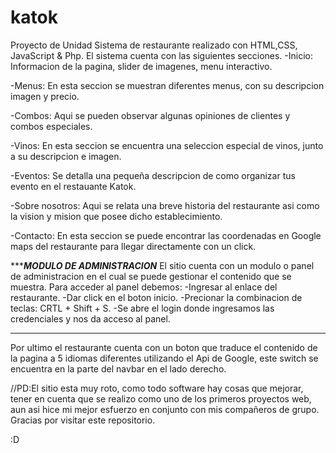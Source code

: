 # katok
Proyecto de Unidad
Sistema de restaurante realizado con HTML,CSS, JavaScript & Php. 
El sistema cuenta con las siguientes secciones.
-Inicio:
Informacion de la pagina, slider de imagenes, menu interactivo.

-Menus:
En esta seccion se muestran diferentes menus, con su descripcion imagen y precio.

-Combos:
Aqui se pueden observar algunas opiniones de clientes y combos especiales.

-Vinos:
En esta seccion se encuentra una seleccion especial de vinos, junto a su
descripcion e imagen.

-Eventos:
Se detalla una pequeña descripcion de como organizar tus evento en el restauante
Katok.

-Sobre nosotros:
Aqui se relata una breve historia del restaurante asi como la vision y mision 
que posee dicho establecimiento.

-Contacto:
En esta seccion se puede encontrar las coordenadas en Google maps del restaurante
para llegar directamente con un click.

************MODULO DE ADMINISTRACION*********
El sitio cuenta con un modulo o panel de administracion en el cual se puede
gestionar el contenido que se muestra.
Para acceder al panel debemos:
-Ingresar al enlace del restaurante.
-Dar click en el boton inicio.
-Precionar la combinacion de teclas: CRTL + Shift + S.
-Se abre el login donde ingresamos las credenciales y nos da acceso al panel.


*********************************************

Por ultimo el restaurante cuenta con un boton que traduce el contenido de la 
pagina a 5 idiomas diferentes utilizando el Api de Google, este switch se encuentra
en la parte del navbar en el lado derecho.



//PD:El sitio esta muy roto, como todo software hay cosas que mejorar, 
tener en cuenta que se realizo como uno de los primeros proyectos web, aun asi
hice mi mejor esfuerzo en conjunto con mis compañeros de grupo.
Gracias por visitar este repositorio. 

:D

